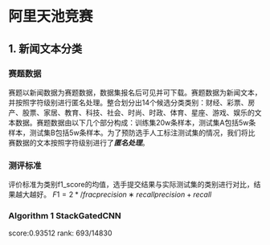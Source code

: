 # 阿里天池竞赛

## 1. 新闻文本分类
### 赛题数据
  赛题以新闻数据为赛题数据，数据集报名后可见并可下载。赛题数据为新闻文本，并按照字符级别进行匿名处理。整合划分出14个候选分类类别：财经、彩票、房产、股票、家居、教育、科技、社会、时尚、时政、体育、星座、游戏、娱乐的文本数据。赛题数据由以下几个部分构成：训练集20w条样本，测试集A包括5w条样本，测试集B包括5w条样本。为了预防选手人工标注测试集的情况，我们将比赛数据的文本按照字符级别进行了***匿名处理***。
### 测评标准
  评价标准为类别f1_score的均值，选手提交结果与实际测试集的类别进行对比，结果越大越好。
  $F1=2*/frac{precision∗recall}{precision+recall}$
### Algorithm 1 StackGatedCNN
  score:0.93512
  rank: 693/14830

